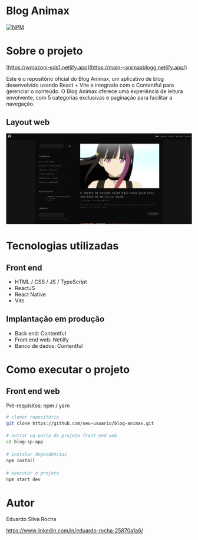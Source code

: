 
# Blog Animax
[![NPM](https://img.shields.io/npm/l/react)](https://github.com/devsuperior/sds1-wmazoni/blob/master/LICENSE) 

# Sobre o projeto

[https://wmazoni-sds1.netlify.app](https://main--animaxblogg.netlify.app/)

Este é o repositório oficial do Blog Animax, um aplicativo de blog desenvolvido usando React + Vite e integrado com o Contentful para gerenciar o conteúdo. O Blog Animax oferece uma experiência de leitura envolvente, com 5 categorias exclusivas e paginação para facilitar a navegação.

## Layout web
![Web 1](https://github.com/syaoranea/blog-sp-app/blob/main/src/assets/img/blog.png)

# Tecnologias utilizadas

## Front end
- HTML / CSS / JS / TypeScript
- ReactJS
- React Native
- Vite
## Implantação em produção
- Back end: Contentful
- Front end web: Netlify
- Banco de dados: Contentful

# Como executar o projeto

## Front end web
Pré-requisitos: npm / yarn

```bash
# clonar repositório
git clone https://github.com/seu-usuario/blog-animax.git

# entrar na pasta do projeto front end web
cd blog-sp-app

# instalar dependências
npm install

# executar o projeto
npm start dev
```

# Autor

Eduardo Silva Rocha 

https://www.linkedin.com/in/eduardo-rocha-25870a1a6/
